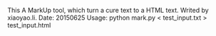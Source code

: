 This A MarkUp tool, which turn a cure text to a HTML text.
Writed by xiaoyao.li.
Date: 20150625
Usage: python mark.py < test_input.txt > test_input.html

